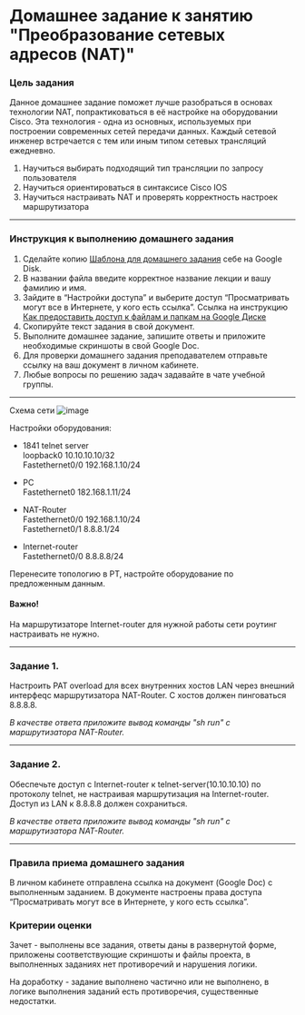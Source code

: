 # Домашнее задание к занятию "Преобразование сетевых адресов (NAT)"

### Цель задания

Данное домашнее задание поможет лучше разобраться в основах технологии NAT, попрактиковаться в её настройке на оборудовании Cisco. Эта технология - одна из основных, используемых при построении современных сетей передачи данных. Каждый сетевой инженер встречается с тем или иным типом сетевых трансляций ежедневно.

1) Научиться выбирать подходящий тип трансляции по запросу пользователя
2) Научиться ориентироваться в синтаксисе Cisco IOS
3) Научиться настраивать NAT и проверять корректность настроек маршрутизатора

------

### Инструкция к выполнению домашнего задания

1. Сделайте копию [Шаблона для домашнего задания](https://docs.google.com/document/d/1youKpKm_JrC0UzDyUslIZW2E2bIv5OVlm_TQDvH5Pvs/edit) себе на Google Disk.
2. В названии файла введите корректное название лекции и вашу фамилию и имя.
3. Зайдите в “Настройки доступа” и выберите доступ “Просматривать могут все в Интернете, у кого есть ссылка”.  Ссылка на инструкцию [Как предоставить доступ к файлам и папкам на Google Диске](https://support.google.com/docs/answer/2494822?hl=ru&co=GENIE.Platform%3DDesktop)
4. Скопируйте текст задания в свой документ.
5. Выполните домашнее задание, запишите ответы и приложите необходимые скриншоты в свой Google Doc.
6. Для проверки домашнего задания преподавателем отправьте ссылку на ваш документ в личном кабинете.
7. Любые вопросы по решению задач задавайте в чате учебной группы.

---

Схема сети 
![image](https://user-images.githubusercontent.com/5977962/163477371-1c6c0142-91c6-4133-890d-06125107db9d.png)

Настройки оборудования:

- 1841 telnet server  
loopback0	10.10.10.10/32  
Fastethernet0/0	192.168.1.10/24  

- PC  
Fastethernet0	182.168.1.11/24  

- NAT-Router  
Fastethernet0/0	192.168.1.10/24  
Fastethernet0/1	8.8.8.1/24  

- Internet-router  
Fastethernet0/0	8.8.8.8/24  


Перенесите топологию в PT, настройте оборудование по предложенным данным. 
#### Важно!  
На маршрутизаторе Internet-router для нужной работы сети роутинг настраивать не нужно.


-----

### Задание 1. 

Настроить PAT overload для всех внутренних хостов LAN через внешний интерфеqс маршрутизатора NAT-Router. С хостов должен пинговаться 8.8.8.8.

*В качестве ответа приложите вывод команды "sh run" с маршрутизатора NAT-Router.*

------

### Задание 2. 

Обеспечьте доступ с Internet-router к telnet-server(10.10.10.10) по протоколу telnet, не настраивая маршрутизация на Internet-router. Доступ из LAN к 8.8.8.8 должен сохраниться.

*В качестве ответа приложите вывод команды "sh run" с маршрутизатора NAT-Router.*

------

### Правила приема домашнего задания

В личном кабинете отправлена ссылка на документ (Google Doc) с выполненным заданием. В документе настроены права доступа “Просматривать могут все в Интернете, у кого есть ссылка”.

### Критерии оценки

Зачет - выполнены все задания, ответы даны в развернутой форме, приложены соответствующие скриншоты и файлы проекта, в выполненных заданиях нет противоречий и нарушения логики.

На доработку - задание выполнено частично или не выполнено, в логике выполнения заданий есть противоречия, существенные недостатки.
